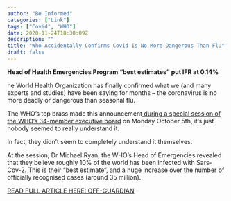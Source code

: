 ```yaml
---
author: "Be Informed"
categories: ["Link"]
tags: ["Covid", "WHO"]
date: 2020-11-24T18:30:09Z
description: ""
title: "Who Accidentally Confirms Covid Is No More Dangerous Than Flu"
draft: false
---
```


**Head of Health Emergencies Program “best estimates” put IFR at 0.14%**  

he World Health Organization has finally confirmed what we (and many experts and studies) have been saying for months – the coronavirus is no more deadly or dangerous than seasonal flu.  

The WHO’s top brass made this announcement[ during a special session of the WHO’s 34-member executive board](https://apnews.com/article/virus-outbreak-archive-united-nations-54a3a5869c9ae4ee623497691e796083) on Monday October 5th, it’s just nobody seemed to really understand it.  

In fact, they didn’t seem to completely understand it themselves.  

At the session, Dr Michael Ryan, the WHO’s Head of Emergencies revealed that they believe roughly 10% of the world has been infected with Sars-Cov-2. This is their “best estimate”, and a huge increase over the number of officially recognised cases (around 35 million).  

[READ FULL ARTICLE HERE: OFF-GUARDIAN](https://off-guardian.org/2020/10/08/who-accidentally-confirms-covid-is-no-more-dangerous-than-flu/)